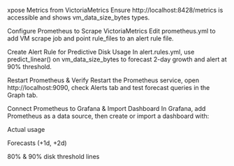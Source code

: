 xpose Metrics from VictoriaMetrics
Ensure http://localhost:8428/metrics is accessible and shows vm_data_size_bytes types.

Configure Prometheus to Scrape VictoriaMetrics
Edit prometheus.yml to add VM scrape job and point rule_files to an alert rule file.

Create Alert Rule for Predictive Disk Usage
In alert.rules.yml, use predict_linear() on vm_data_size_bytes to forecast 2-day growth and alert at 90% threshold.

Restart Prometheus & Verify
Restart the Prometheus service, open http://localhost:9090, check Alerts tab and test forecast queries in the Graph tab.

Connect Prometheus to Grafana & Import Dashboard
In Grafana, add Prometheus as a data source, then create or import a dashboard with:

Actual usage

Forecasts (+1d, +2d)

80% & 90% disk threshold lines